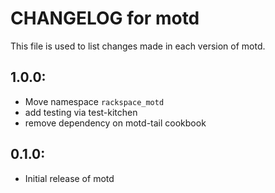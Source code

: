 # CHANGELOG for motd

This file is used to list changes made in each version of motd.

## 1.0.0:
* Move namespace `rackspace_motd`
* add testing via test-kitchen
* remove dependency on motd-tail cookbook

## 0.1.0:
* Initial release of motd
